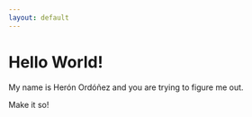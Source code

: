 ```yaml
---
layout: default
---
```

<div class="row" id="super-icons">
  <h1>Hello World!</h1>
  <p>My name is <span class="hog">Herón Ordóñez</span> and you are trying to figure me out.</p>
  <a title="Enough about you, let's talk about me" data-content="There's enough links in the top menu to keep you entertained for a while">Make it so! </a>
</div>